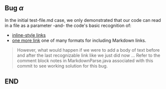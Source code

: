 ## Bug *&alpha;*
In the initial test-file.md case, we only demonstrated that our code can read in a file as a parameter -and- the code's basic recognition of: 

+ [inline-style links](https://github.com/adam-p/markdown-here/wiki/Markdown-Cheatsheet#links)
+ [one more link](https://some-other-link.com)
one of many formats for including Markdown links.
>However, what would happen if we were to add a body of text before and after the last recognizable link like we just did now ...
>Refer to the comment block notes in MarkdownParse.java associated with this commit to see working solution for this bug.
## END
